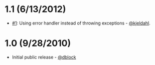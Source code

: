 1.1 (6/13/2012)
===============

* [#1](https://github.com/dblock/log4jna/pull/1): Using error handler instead of throwing exceptions - [@kjeldahl](https://github.com/kjeldahl).

1.0 (9/28/2010)
===============

* Initial public release - [@dblock](https://github.com/dblock)
